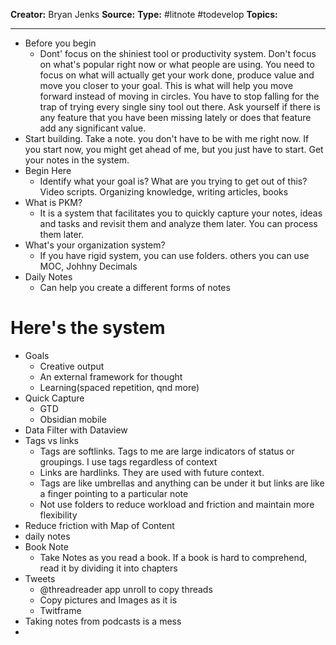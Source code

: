 **Creator:** Bryan Jenks
**Source:**
**Type:** #litnote #todevelop 
**Topics:**

---

- Before you begin
	- Dont' focus on the shiniest tool or productivity system. Don't focus on what's popular right now or what people are using. You need to focus on what will actually get your work done, produce value and move you closer to your goal. This is what will help you move forward instead of moving in circles. You have to stop falling for the trap of trying every single siny tool out there. Ask yourself if there is any feature that you have been missing lately or does that feature add any significant value. 
- Start building. Take a note. you don't have to be with me right now. If you start now, you might get ahead of me, but you just have to start. Get your notes in the system.
- Begin Here
	- Identify what your goal is? What are you trying to get out of this? Video scripts. Organizing knowledge, writing articles, books 
- What is PKM?
	- It is a system that facilitates you to quickly capture your notes, ideas and tasks and revisit them and analyze them later. You can process them later. 
- What's your organization system? 
	- If you have rigid system, you can use folders. others you can use MOC, Johhny Decimals
- Daily Notes
	- Can help you create a different forms of notes

# Here's the system
- Goals
	- Creative output
	- An external framework for thought
	- Learning(spaced repetition, qnd more)
- Quick Capture
	- GTD
	- Obsidian mobile
- Data Filter with Dataview
- Tags vs links
	- Tags are softlinks. Tags to me are large indicators of status or groupings. I use tags regardless of context
	- Links are hardlinks. They are used with future context. 
	- Tags are like umbrellas and anything can be under it but links are like a finger pointing to a particular note
	- Not use folders to reduce workload and friction and maintain more flexibility
- Reduce friction with Map of Content
- daily notes
- Book Note
	- Take Notes as you read a book. If a book is hard to comprehend, read it by dividing it into chapters
-  Tweets
	- @threadreader app unroll to copy threads
	- Copy pictures and Images as it is
	- Twitframe
- Taking notes from podcasts is a mess
- 
	


